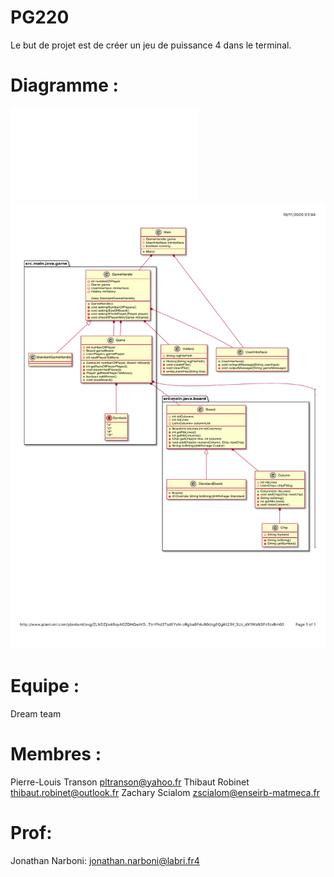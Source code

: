 # PG220
Le but de projet est de créer un jeu de puissance 4 dans le terminal.

# Diagramme :

![Alt text](./Organisation/diagramme_svg.pdf)
<img src="./Organisation/diagramme_svg.pdf">

# Equipe :
Dream team

# Membres :
 Pierre-Louis Transon
   pltranson@yahoo.fr
 Thibaut Robinet
   thibaut.robinet@outlook.fr
 Zachary Scialom
   zscialom@enseirb-matmeca.fr
   
# Prof: 
Jonathan Narboni:
  jonathan.narboni@labri.fr4
